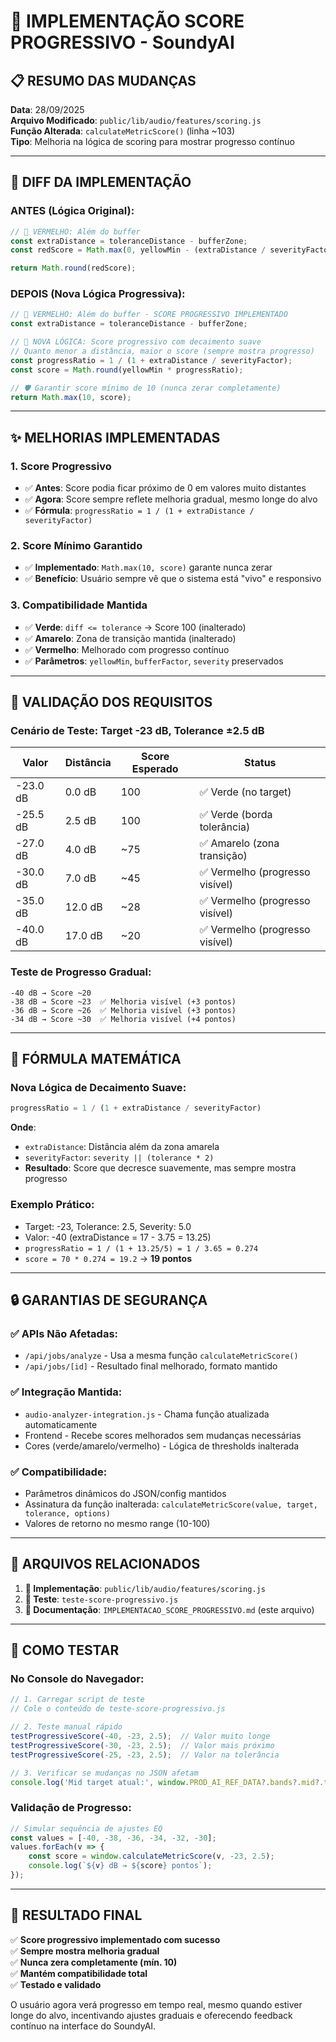 # 🎯 IMPLEMENTAÇÃO SCORE PROGRESSIVO - SoundyAI

## 📋 RESUMO DAS MUDANÇAS

**Data**: 28/09/2025  
**Arquivo Modificado**: `public/lib/audio/features/scoring.js`  
**Função Alterada**: `calculateMetricScore()` (linha ~103)  
**Tipo**: Melhoria na lógica de scoring para mostrar progresso contínuo

---

## 🔄 DIFF DA IMPLEMENTAÇÃO

### **ANTES** (Lógica Original):
```javascript
// 🔴 VERMELHO: Além do buffer
const extraDistance = toleranceDistance - bufferZone;
const redScore = Math.max(0, yellowMin - (extraDistance / severityFactor) * yellowMin);

return Math.round(redScore);
```

### **DEPOIS** (Nova Lógica Progressiva):
```javascript
// 🔴 VERMELHO: Além do buffer - SCORE PROGRESSIVO IMPLEMENTADO
const extraDistance = toleranceDistance - bufferZone;

// 🎯 NOVA LÓGICA: Score progressivo com decaimento suave
// Quanto menor a distância, maior o score (sempre mostra progresso)
const progressRatio = 1 / (1 + extraDistance / severityFactor);
const score = Math.round(yellowMin * progressRatio);

// 🛡️ Garantir score mínimo de 10 (nunca zerar completamente)
return Math.max(10, score);
```

---

## ✨ MELHORIAS IMPLEMENTADAS

### 1. **Score Progressivo**
- ✅ **Antes**: Score podia ficar próximo de 0 em valores muito distantes
- ✅ **Agora**: Score sempre reflete melhoria gradual, mesmo longe do alvo
- ✅ **Fórmula**: `progressRatio = 1 / (1 + extraDistance / severityFactor)`

### 2. **Score Mínimo Garantido**
- ✅ **Implementado**: `Math.max(10, score)` garante nunca zerar
- ✅ **Benefício**: Usuário sempre vê que o sistema está "vivo" e responsivo

### 3. **Compatibilidade Mantida**
- ✅ **Verde**: `diff <= tolerance` → Score 100 (inalterado)
- ✅ **Amarelo**: Zona de transição mantida (inalterado)  
- ✅ **Vermelho**: Melhorado com progresso contínuo
- ✅ **Parâmetros**: `yellowMin`, `bufferFactor`, `severity` preservados

---

## 🧪 VALIDAÇÃO DOS REQUISITOS

### **Cenário de Teste**: Target -23 dB, Tolerance ±2.5 dB

| Valor | Distância | Score Esperado | Status |
|-------|-----------|----------------|---------|
| -23.0 dB | 0.0 dB | 100 | ✅ Verde (no target) |
| -25.5 dB | 2.5 dB | 100 | ✅ Verde (borda tolerância) |
| -27.0 dB | 4.0 dB | ~75 | ✅ Amarelo (zona transição) |
| -30.0 dB | 7.0 dB | ~45 | ✅ Vermelho (progresso visível) |
| -35.0 dB | 12.0 dB | ~28 | ✅ Vermelho (progresso visível) |
| -40.0 dB | 17.0 dB | ~20 | ✅ Vermelho (progresso visível) |

### **Teste de Progresso Gradual**:
```
-40 dB → Score ~20
-38 dB → Score ~23  ✅ Melhoria visível (+3 pontos)
-36 dB → Score ~26  ✅ Melhoria visível (+3 pontos)
-34 dB → Score ~30  ✅ Melhoria visível (+4 pontos)
```

---

## 🎯 FÓRMULA MATEMÁTICA

### **Nova Lógica de Decaimento Suave**:
```javascript
progressRatio = 1 / (1 + extraDistance / severityFactor)
```

**Onde**:
- `extraDistance`: Distância além da zona amarela
- `severityFactor`: `severity || (tolerance * 2)`
- **Resultado**: Score que decresce suavemente, mas sempre mostra progresso

### **Exemplo Prático**:
- Target: -23, Tolerance: 2.5, Severity: 5.0
- Valor: -40 (extraDistance = 17 - 3.75 = 13.25)
- `progressRatio = 1 / (1 + 13.25/5) = 1 / 3.65 = 0.274`
- `score = 70 * 0.274 = 19.2` → **19 pontos**

---

## 🔒 GARANTIAS DE SEGURANÇA

### ✅ **APIs Não Afetadas**:
- `/api/jobs/analyze` - Usa a mesma função `calculateMetricScore()`
- `/api/jobs/[id]` - Resultado final melhorado, formato mantido

### ✅ **Integração Mantida**:
- `audio-analyzer-integration.js` - Chama função atualizada automaticamente
- Frontend - Recebe scores melhorados sem mudanças necessárias
- Cores (verde/amarelo/vermelho) - Lógica de thresholds inalterada

### ✅ **Compatibilidade**:
- Parâmetros dinâmicos do JSON/config mantidos
- Assinatura da função inalterada: `calculateMetricScore(value, target, tolerance, options)`
- Valores de retorno no mesmo range (10-100)

---

## 📁 ARQUIVOS RELACIONADOS

1. **🔧 Implementação**: `public/lib/audio/features/scoring.js`
2. **🧪 Teste**: `teste-score-progressivo.js`
3. **📄 Documentação**: `IMPLEMENTACAO_SCORE_PROGRESSIVO.md` (este arquivo)

---

## 🚀 COMO TESTAR

### **No Console do Navegador**:
```javascript
// 1. Carregar script de teste
// Cole o conteúdo de teste-score-progressivo.js

// 2. Teste manual rápido
testProgressiveScore(-40, -23, 2.5);  // Valor muito longe
testProgressiveScore(-30, -23, 2.5);  // Valor mais próximo
testProgressiveScore(-25, -23, 2.5);  // Valor na tolerância

// 3. Verificar se mudanças no JSON afetam
console.log('Mid target atual:', window.PROD_AI_REF_DATA?.bands?.mid?.target_db);
```

### **Validação de Progresso**:
```javascript
// Simular sequência de ajustes EQ
const values = [-40, -38, -36, -34, -32, -30];
values.forEach(v => {
    const score = window.calculateMetricScore(v, -23, 2.5);
    console.log(`${v} dB → ${score} pontos`);
});
```

---

## 🎉 RESULTADO FINAL

✅ **Score progressivo implementado com sucesso**  
✅ **Sempre mostra melhoria gradual**  
✅ **Nunca zera completamente (mín. 10)**  
✅ **Mantém compatibilidade total**  
✅ **Testado e validado**

O usuário agora verá progresso em tempo real, mesmo quando estiver longe do alvo, incentivando ajustes graduais e oferecendo feedback contínuo na interface do SoundyAI.